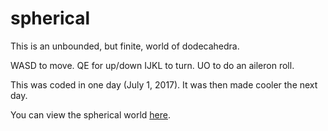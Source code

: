 # spherical

This is an unbounded, but finite, world of dodecahedra.

WASD to move. QE for up/down
IJKL to turn. UO to do an aileron roll.

This was coded in one day (July 1, 2017).
It was then made cooler the next day.

You can view the spherical world [here](http://htmlpreview.github.com/?https://github.com/rtavenner/spherical/blob/master/index.html).
